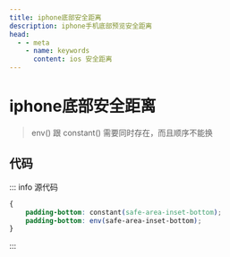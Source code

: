 ```yaml
---
title: iphone底部安全距离
description: iphone手机底部预览安全距离
head:
  - - meta
    - name: keywords
      content: ios 安全距离
---
```


# iphone底部安全距离

> env() 跟 constant() 需要同时存在，而且顺序不能换

## 代码

::: info 源代码
```css
{
    padding-bottom: constant(safe-area-inset-bottom);
    padding-bottom: env(safe-area-inset-bottom);
}
```
:::


